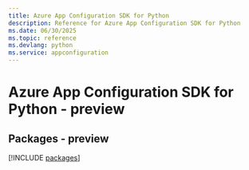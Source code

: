 ```yaml
---
title: Azure App Configuration SDK for Python
description: Reference for Azure App Configuration SDK for Python
ms.date: 06/30/2025
ms.topic: reference
ms.devlang: python
ms.service: appconfiguration
---
```

# Azure App Configuration SDK for Python - preview
## Packages - preview
[!INCLUDE [packages](app-configuration-index.md)]